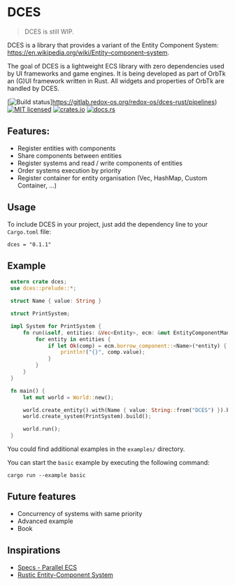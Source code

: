 # DCES

> DCES is still WIP.

DCES is a library that provides a variant of the Entity Component System: https://en.wikipedia.org/wiki/Entity–component–system.

The goal of DCES is a lightweight ECS library with zero dependencies used by UI frameworks and game engines. It is being developed as part of OrbTk an (G)UI framework written in Rust. All widgets and properties of OrbTk are handled by DCES. 

[![Build status](https://gitlab.redox-os.org/redox-os/dces-rust/badges/master/build.svg)]https://gitlab.redox-os.org/redox-os/dces-rust/pipelines)
[![MIT licensed](https://img.shields.io/badge/license-MIT-blue.svg)](./LICENSE)
[![crates.io](https://img.shields.io/badge/crates.io-v0.1.1-orange.svg)](https://crates.io/crates/dces)
[![docs.rs](https://docs.rs/dces/badge.svg)](https://docs.rs/dces)

## Features:

* Register entities with components
* Share components between entities
* Register systems and read / write components of entities
* Order systems execution by priority
* Register container for entity organisation (Vec, HashMap, Custom Container, ...)

## Usage

To include DCES in your project, just add the dependency
line to your `Cargo.toml` file:

```text
dces = "0.1.1"
```

## Example

```rust
 extern crate dces;
 use dces::prelude::*;

 struct Name { value: String }

 struct PrintSystem;

 impl System for PrintSystem {
     fn run(&self, entities: &Vec<Entity>, ecm: &mut EntityComponentManager) {
         for entity in entities {
             if let Ok(comp) = ecm.borrow_component::<Name>(*entity) {
                 println!("{}", comp.value);
             }
         }
     }
 }

 fn main() {
     let mut world = World::new();

     world.create_entity().with(Name { value: String::from("DCES") }).build();
     world.create_system(PrintSystem).build();

     world.run();
 }
```

You could find additional examples in the `examples/` directory.

You can start the `basic` example by executing the following command:

```text
cargo run --example basic
```

## Future features

* Concurrency of systems with same priority
* Advanced example
* Book

## Inspirations

* [Specs - Parallel ECS](https://github.com/slide-rs/specs)
* [Rustic Entity-Component System](https://github.com/AndyBarron/rustic-ecs)